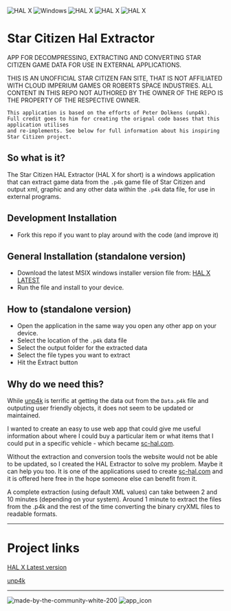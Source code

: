 ![HAL X](https://badgen.net/badge/SC-HAL/Extractor/purple?icon=windows) ![Windows](https://badgen.net/badge/icon/windows?icon=windows&label) ![HAL X](https://badgen.net/github/release/SimonJWales/StarCitizen.Hal.Extractor) ![HAL X](https://badgen.net/github/license/SimonJWales/StarCitizen.Hal.Extractor) ![HAL X](https://badgen.net/github/last-commit/SimonJWales/StarCitizen.Hal.Extractor)
# Star Citizen Hal Extractor

APP FOR DECOMPRESSING, EXTRACTING AND CONVERTING STAR CITIZEN GAME DATA FOR USE IN EXTERNAL APPLICATIONS.

THIS IS AN UNOFFICIAL STAR CITIZEN FAN SITE, THAT IS NOT AFFILIATED WITH CLOUD IMPERIUM GAMES OR ROBERTS SPACE INDUSTRIES.
ALL CONTENT IN THIS REPO NOT AUTHORED BY THE OWNER OF THE REPO IS THE PROPERTY OF THE RESPECTIVE OWNER.
```
This application is based on the efforts of Peter Dolkens (unp4k).
Full credit goes to him for creating the orignal code bases that this application utilises 
and re-implements. See below for full information about his inspiring Star Citizen project.
```
## So what is it?
The Star Citizen HAL Extractor (HAL X for short) is a windows application that can extract game data from the `.p4k` game file of Star Citizen and output xml, graphic and any other data within the `.p4k` data file, for use in external programs.

## Development Installation
* Fork this repo if you want to play around with the code (and improve it)

## General Installation (standalone version)
* Download the latest MSIX windows installer version file from: [HAL X LATEST](https://sc-hal.com/hal-x/latest)
* Run the file and install to your device.

## How to (standalone version)
* Open the application in the same way you open any other app on your device.
* Select the location of the `.p4k` data file
* Select the output folder for the extracted data
* Select the file types you want to extract
* Hit the Extract button

## Why do we need this?
While [unp4k](https://github.com/dolkensp/unp4k) is terrific at getting the data out from the `Data.p4k` file and outputing user friendly objects, it does not seem to be updated or maintained.

I wanted to create an easy to use web app that could give me useful information about where I could buy a particular item or what items that I could put in a specific vehicle - which became [sc-hal.com](https://sc-hal.com). 

Without the extraction and conversion tools the website would not be able to be updated, so I created the HAL Extractor to solve my problem. Maybe it can help you too. It is one of the applications used to create [sc-hal.com](https://sc-hal.com/) and it is offered here free in the hope someone else can benefit from it.

A complete extraction (using default XML values) can take between 2 and 10 minutes (depending on your system). Around 1 minute to extract the files from the .p4k and the rest of the time converting the binary cryXML files to readable formats.

---

# Project links
[HAL X Latest version](https://sc-hal.com/hal-x/latest)

[unp4k](https://github.com/dolkensp/unp4k)


---

![made-by-the-community-white-200](https://user-images.githubusercontent.com/44800187/210419931-50f91abd-6fc1-4135-bd62-0d84c496a5bc.png)  ![app_icon](https://github.com/SimonJWales/StarCitizen.Hal.Extractor/assets/44800187/962a408d-5c15-419d-9218-5768ddd033bf)

